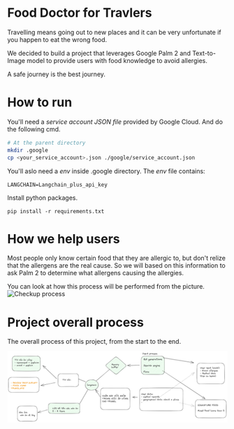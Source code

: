 # Food Doctor for Travlers

Travelling means going out to new places and it can be very unfortunate if you happen to eat the wrong food.

We decided to build a project that leverages Google Palm 2 and Text-to-Image model to provide users with food knowledge to avoid allergies.

A safe journey is the best journey.

# How to run

You'll need a _service account JSON file_ provided by Google Cloud. And do the following cmd.
```bash
# At the parent directory
mkdir .google
cp <your_service_account>.json ./google/service_account.json
```

You'll aslo need a _env_ inside .google directory. The _env_ file contains:
```
LANGCHAIN=Langchain_plus_api_key
```

Install python packages.
```
pip install -r requirements.txt
```

# How we help users

Most people only know certain food that they are allergic to, but don't relize that the allergens are the real cause.
So we will based on this information to ask Palm 2 to determine what allergens causing the allergies.

You can look at how this process will be performed from the picture.
![Checkup process](.doc/doctor_checkup.svg)


# Project overall process

The overall process of this project, from the start to the end.

![Overall process](./doc/pate_travel.png)
